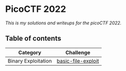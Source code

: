 # **PicoCTF 2022**

_This is my solutions and writeups for the picoCTF 2022._

## Table of contents

| Category             | Challenge                                                                |
| ----------------- | ------------------------------------------------------------------ |
| Binary Exploitation | [basic-file-exploit](https://github.com/fadelmuharam/picoCTF22/tree/master/basic-file-exploit) |
